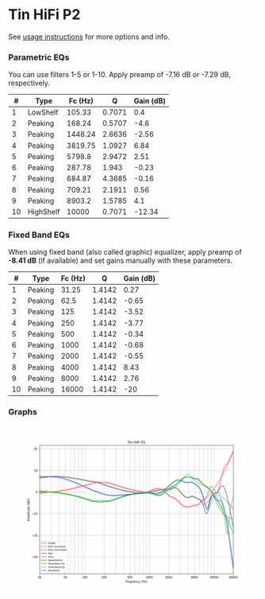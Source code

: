 # Tin HiFi P2
See [usage instructions](https://github.com/jaakkopasanen/AutoEq#usage) for more options and info.

### Parametric EQs
You can use filters 1-5 or 1-10. Apply preamp of -7.16 dB or -7.29 dB, respectively.

|   # | Type      |   Fc (Hz) |      Q |   Gain (dB) |
|-----|-----------|-----------|--------|-------------|
|   1 | LowShelf  |    105.33 | 0.7071 |        0.4  |
|   2 | Peaking   |    168.24 | 0.5707 |       -4.6  |
|   3 | Peaking   |   1448.24 | 2.6636 |       -2.56 |
|   4 | Peaking   |   3819.75 | 1.0927 |        6.84 |
|   5 | Peaking   |   5798.8  | 2.9472 |        2.51 |
|   6 | Peaking   |    287.78 | 1.943  |       -0.23 |
|   7 | Peaking   |    684.87 | 4.3685 |       -0.16 |
|   8 | Peaking   |    709.21 | 2.1911 |        0.56 |
|   9 | Peaking   |   8903.2  | 1.5785 |        4.1  |
|  10 | HighShelf |  10000    | 0.7071 |      -12.34 |

### Fixed Band EQs
When using fixed band (also called graphic) equalizer, apply preamp of **-8.41 dB** (if available) and set gains manually with these parameters.

|   # | Type    |   Fc (Hz) |      Q |   Gain (dB) |
|-----|---------|-----------|--------|-------------|
|   1 | Peaking |     31.25 | 1.4142 |        0.27 |
|   2 | Peaking |     62.5  | 1.4142 |       -0.65 |
|   3 | Peaking |    125    | 1.4142 |       -3.52 |
|   4 | Peaking |    250    | 1.4142 |       -3.77 |
|   5 | Peaking |    500    | 1.4142 |       -0.34 |
|   6 | Peaking |   1000    | 1.4142 |       -0.68 |
|   7 | Peaking |   2000    | 1.4142 |       -0.55 |
|   8 | Peaking |   4000    | 1.4142 |        8.43 |
|   9 | Peaking |   8000    | 1.4142 |        2.76 |
|  10 | Peaking |  16000    | 1.4142 |      -20    |

### Graphs
![](./Tin%20HiFi%20P2.png)

